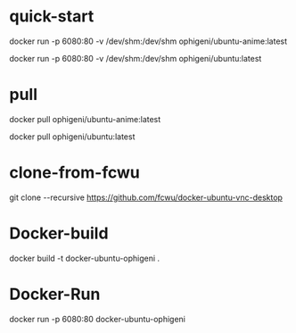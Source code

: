 # quick-start

docker run -p 6080:80 -v /dev/shm:/dev/shm ophigeni/ubuntu-anime:latest

docker run -p 6080:80 -v /dev/shm:/dev/shm ophigeni/ubuntu:latest

# pull

docker pull ophigeni/ubuntu-anime:latest

docker pull ophigeni/ubuntu:latest

# clone-from-fcwu

git clone --recursive https://github.com/fcwu/docker-ubuntu-vnc-desktop

# Docker-build

docker build -t docker-ubuntu-ophigeni .

# Docker-Run

docker run -p 6080:80 docker-ubuntu-ophigeni
